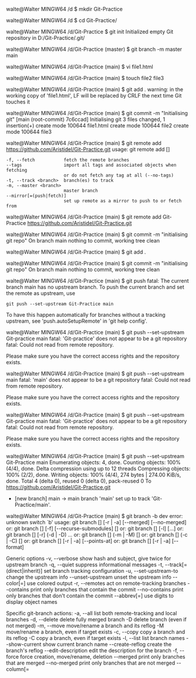 
walte@Walter MINGW64 /d
$ mkdir Git-Practice

walte@Walter MINGW64 /d
$ cd Git-Practice/

walte@Walter MINGW64 /d/Git-Practice
$ git init
Initialized empty Git repository in D:/Git-Practice/.git/

walte@Walter MINGW64 /d/Git-Practice (master)
$ git branch -m master main

walte@Walter MINGW64 /d/Git-Practice (main)
$ vi file1.html

walte@Walter MINGW64 /d/Git-Practice (main)
$ touch file2 file3

walte@Walter MINGW64 /d/Git-Practice (main)
$ git add .
warning: in the working copy of 'file1.html', LF will be replaced by CRLF the next time Git touches it

walte@Walter MINGW64 /d/Git-Practice (main)
$ git commit -m "Initialising git"
[main (root-commit) 7c6ccad] Initialising git
 3 files changed, 1 insertion(+)
 create mode 100644 file1.html
 create mode 100644 file2
 create mode 100644 file3

walte@Walter MINGW64 /d/Git-Practice (main)
$ git remote add https://github.com/AristideI/Git-Practice.git
usage: git remote add [<options>] <name> <url>

    -f, --fetch           fetch the remote branches
    --tags                import all tags and associated objects when fetching
                          or do not fetch any tag at all (--no-tags)
    -t, --track <branch>  branch(es) to track
    -m, --master <branch>
                          master branch
    --mirror[=(push|fetch)]
                          set up remote as a mirror to push to or fetch from


walte@Walter MINGW64 /d/Git-Practice (main)
$ git remote add Git-Practice https://github.com/AristideI/Git-Practice.git

walte@Walter MINGW64 /d/Git-Practice (main)
$ git commit -m "initialising git repo"
On branch main
nothing to commit, working tree clean

walte@Walter MINGW64 /d/Git-Practice (main)
$ git add .

walte@Walter MINGW64 /d/Git-Practice (main)
$ git commit -m "initialising git repo"
On branch main
nothing to commit, working tree clean

walte@Walter MINGW64 /d/Git-Practice (main)
$ git push
fatal: The current branch main has no upstream branch.
To push the current branch and set the remote as upstream, use

    git push --set-upstream Git-Practice main

To have this happen automatically for branches without a tracking
upstream, see 'push.autoSetupRemote' in 'git help config'.


walte@Walter MINGW64 /d/Git-Practice (main)
$ git push --set-upstream Git-practice main
fatal: 'Git-practice' does not appear to be a git repository
fatal: Could not read from remote repository.

Please make sure you have the correct access rights
and the repository exists.

walte@Walter MINGW64 /d/Git-Practice (main)
$ git push --set-upstream main
fatal: 'main' does not appear to be a git repository
fatal: Could not read from remote repository.

Please make sure you have the correct access rights
and the repository exists.

walte@Walter MINGW64 /d/Git-Practice (main)
$ git push --set-upstream Git-practice main
fatal: 'Git-practice' does not appear to be a git repository
fatal: Could not read from remote repository.

Please make sure you have the correct access rights
and the repository exists.

walte@Walter MINGW64 /d/Git-Practice (main)
$ git push --set-upstream Git-Practice main
Enumerating objects: 4, done.
Counting objects: 100% (4/4), done.
Delta compression using up to 12 threads
Compressing objects: 100% (2/2), done.
Writing objects: 100% (4/4), 274 bytes | 274.00 KiB/s, done.
Total 4 (delta 0), reused 0 (delta 0), pack-reused 0
To https://github.com/AristideI/Git-Practice.git
 * [new branch]      main -> main
branch 'main' set up to track 'Git-Practice/main'.

walte@Walter MINGW64 /d/Git-Practice (main)
$ git branch -b dev
error: unknown switch `b'
usage: git branch [<options>] [-r | -a] [--merged] [--no-merged]
   or: git branch [<options>] [-f] [--recurse-submodules] <branch-name> [<start-point>]
   or: git branch [<options>] [-l] [<pattern>...]
   or: git branch [<options>] [-r] (-d | -D) <branch-name>...
   or: git branch [<options>] (-m | -M) [<old-branch>] <new-branch>
   or: git branch [<options>] (-c | -C) [<old-branch>] <new-branch>
   or: git branch [<options>] [-r | -a] [--points-at]
   or: git branch [<options>] [-r | -a] [--format]

Generic options
    -v, --verbose         show hash and subject, give twice for upstream branch
    -q, --quiet           suppress informational messages
    -t, --track[=(direct|inherit)]
                          set branch tracking configuration
    -u, --set-upstream-to <upstream>
                          change the upstream info
    --unset-upstream      unset the upstream info
    --color[=<when>]      use colored output
    -r, --remotes         act on remote-tracking branches
    --contains <commit>   print only branches that contain the commit
    --no-contains <commit>
                          print only branches that don't contain the commit
    --abbrev[=<n>]        use <n> digits to display object names

Specific git-branch actions:
    -a, --all             list both remote-tracking and local branches
    -d, --delete          delete fully merged branch
    -D                    delete branch (even if not merged)
    -m, --move            move/rename a branch and its reflog
    -M                    move/rename a branch, even if target exists
    -c, --copy            copy a branch and its reflog
    -C                    copy a branch, even if target exists
    -l, --list            list branch names
    --show-current        show current branch name
    --create-reflog       create the branch's reflog
    --edit-description    edit the description for the branch
    -f, --force           force creation, move/rename, deletion
    --merged <commit>     print only branches that are merged
    --no-merged <commit>  print only branches that are not merged
    --column[=<style>]    list branches in columns
    --sort <key>          field name to sort on
    --points-at <object>  print only branches of the object
    -i, --ignore-case     sorting and filtering are case insensitive
    --recurse-submodules  recurse through submodules
    --format <format>     format to use for the output


walte@Walter MINGW64 /d/Git-Practice (main)
$ git checkout -b dev
Switched to a new branch 'dev'

walte@Walter MINGW64 /d/Git-Practice (dev)
$ git checkout -b test
Switched to a new branch 'test'

walte@Walter MINGW64 /d/Git-Practice (test)
$ git checkout dev
Switched to branch 'dev'

walte@Walter MINGW64 /d/Git-Practice (dev)
$ git branch -D test
Deleted branch test (was 7c6ccad).

walte@Walter MINGW64 /d/Git-Practice (dev)
$ git push origin dev
fatal: 'origin' does not appear to be a git repository
fatal: Could not read from remote repository.

Please make sure you have the correct access rights
and the repository exists.

walte@Walter MINGW64 /d/Git-Practice (dev)
$ git push dev
fatal: 'dev' does not appear to be a git repository
fatal: Could not read from remote repository.

Please make sure you have the correct access rights
and the repository exists.

walte@Walter MINGW64 /d/Git-Practice (dev)
$ git push origin dev
fatal: 'origin' does not appear to be a git repository
fatal: Could not read from remote repository.

Please make sure you have the correct access rights
and the repository exists.

walte@Walter MINGW64 /d/Git-Practice (dev)
$ git add .

walte@Walter MINGW64 /d/Git-Practice (dev)
$ git push
fatal: The current branch dev has no upstream branch.
To push the current branch and set the remote as upstream, use

    git push --set-upstream Git-Practice dev

To have this happen automatically for branches without a tracking
upstream, see 'push.autoSetupRemote' in 'git help config'.


walte@Walter MINGW64 /d/Git-Practice (dev)
$ git commit -m "Adding to dev"
On branch dev
nothing to commit, working tree clean

walte@Walter MINGW64 /d/Git-Practice (dev)
$ git push --set-upstream Git-Practice main
Everything up-to-date
branch 'main' set up to track 'Git-Practice/main'.

walte@Walter MINGW64 /d/Git-Practice (dev)
$ touch file5

walte@Walter MINGW64 /d/Git-Practice (dev)
$ git add .

walte@Walter MINGW64 /d/Git-Practice (dev)
$ git commit -m "modify=ing file5"
[dev e2bb3e8] modify=ing file5
 1 file changed, 0 insertions(+), 0 deletions(-)
 create mode 100644 file5

walte@Walter MINGW64 /d/Git-Practice (dev)
$ git push origin dev
fatal: 'origin' does not appear to be a git repository
fatal: Could not read from remote repository.

Please make sure you have the correct access rights
and the repository exists.

walte@Walter MINGW64 /d/Git-Practice (dev)
$ git push
fatal: The current branch dev has no upstream branch.
To push the current branch and set the remote as upstream, use

    git push --set-upstream Git-Practice dev

To have this happen automatically for branches without a tracking
upstream, see 'push.autoSetupRemote' in 'git help config'.


walte@Walter MINGW64 /d/Git-Practice (dev)
$ git checkout main
Switched to branch 'main'
Your branch is up to date with 'Git-Practice/main'.

walte@Walter MINGW64 /d/Git-Practice (main)
$ vi README.md

walte@Walter MINGW64 /d/Git-Practice (main)
$

